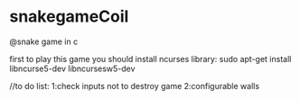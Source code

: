 # snakegameCoil
@snake game in c

first to play this game you should install ncurses library:
sudo apt-get install libncurse5-dev libncursesw5-dev

//to do list:
1:check inputs not to destroy game
2:configurable walls




